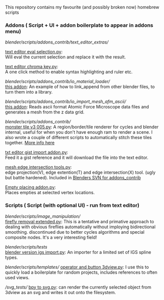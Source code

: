 This repository contains my favourite (and possibly broken now) homebrew scripts

### Addons ( Script + UI + addon boilerplate to appear in addons menu)

*blender/scripts/addons_contrib/text_editor_extras/*

[text editor eval selection.py](https://github.com/zeffii/rawr/tree/master/blender/scripts/addons_contrib/text_editor_extras):  
Will eval the current selection and replace it with the result.  

[text editor chroma key.py](https://github.com/zeffii/rawr/tree/master/blender/scripts/addons_contrib/text_editor_extras):  
A one click method to enable syntax highlighting and ruler etc.  

*blender/scripts/addons_contrib/io_material_loader/*  
[this addon](https://github.com/zeffii/rawr/tree/master/blender/scripts/addons_contrib/io_material_loader): 
An example of how to link_append from other blender files, to turn them into a library.  

*blender/scripts/addons_contrib/io_import_mesh_afm_ascii/*  
[this addon](https://github.com/zeffii/rawr/tree/master/blender/scripts/addons_contrib/io_import_mesh_afm_ascii):
Reads ascii format Atomic Force Microscope data files and generates a mesh from the z data grid.  

*blender/scripts/addons_contrib/*  
[monster tile v3 005.py](https://github.com/zeffii/rawr/blob/master/blender/scripts/addons_contrib/monster_tile_v3_005.py): 
A region/border/tile renderer for cycles and blender internal, useful for when you don't have enough ram to render a scene. I also wrote a couple of different scripts to automatically stitch these tiles together. [More info here](https://github.com/zeffii/Monster_Tile_Renderer/wiki/Monster-Tile-Renderer---Info-sheet.)  

[txt editor gist import addon.py](https://github.com/zeffii/rawr/blob/master/blender/scripts/addons_contrib/txt_editor_gist_import_addon.py):  
Feed it a gist reference and it will download the file into the text editor.  

[mesh edge intersection tools.py](https://github.com/zeffii/rawr/blob/master/blender/scripts/addons_contrib/mesh_edge_intersection_tools.py):  
edge projection(V), edge extention(T) and edge intersection(X) tool. (ugly but battle hardened). Included in [Blenders SVN for addons_contrib](http://wiki.blender.org/index.php/Extensions:2.6/Py/Scripts/Modeling/Edge_Slice)  

[Empty placing addon.py](https://github.com/zeffii/rawr/blob/master/blender/scripts/addons_contrib/Empty_placing_addon.py):  
Places empties at selected vertex locations.  

### Scripts ( Script (with optional UI) - run from text editor)

*blender/scripts/image_manipulation/*  
[firefly removal extended.py](https://github.com/zeffii/rawr/blob/master/blender/scripts/image_manipulation/firefly_removal_extended.py): 
This is a tentative and primative approach to dealing with obvious fireflies automatically without imploying bidirectional smoothing. discontinued due to better cycles algorithms and special composite nodes. It's a very interesting field!  

*blender/scripts/tests*  
[blender version igs import.py](https://github.com/zeffii/rawr/blob/master/blender/scripts/tests/blender_version_igs_import.py): 
An importer for a limited set of IGS spline types.   

*blender/scripts/templates/*
[operator and button 3dview.py](https://github.com/zeffii/rawr/blob/master/blender/scripts/templates/operator_and_button_3dview.py): 
I use this to quickly load a boilerplate for random projects, includes references to often used views.  

*/svg_tests/*
[bpy to svg.py](https://github.com/zeffii/rawr/blob/master/svg_tests/bvp_to_svg.py): 
can render the currently selected object from 3dview as an svg and writes it out onto the filesystem.  

